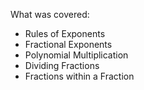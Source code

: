 What was covered:
- Rules of Exponents
- Fractional Exponents
- Polynomial Multiplication
- Dividing Fractions
- Fractions within a Fraction